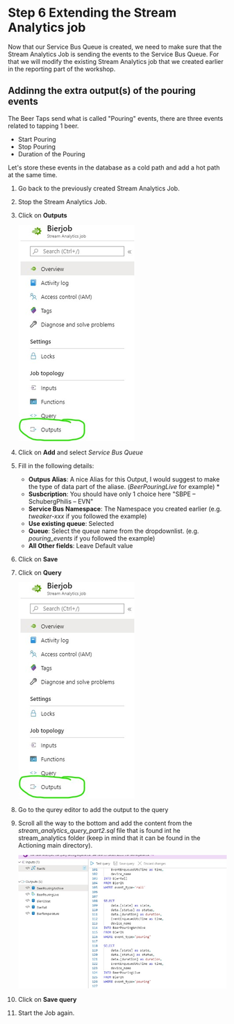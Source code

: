 # Step 6 Extending the Stream Analytics job
Now that our Service Bus Queue is created, we need to make sure that the Stream Analytics Job is sending the events to the Service Bus Queue.
For that we will modify the existing Stream Analytics job that we created earlier in the reporting part of the workshop.

## Addinng the extra output(s) of the pouring events
The Beer Taps send what is called "Pouring" events, there are three events related to tapping 1 beer.
* Start Pouring
* Stop Pouring
* Duration of the Pouring

Let's store these events in the database as a cold path and add a hot path at the same time.
1. Go back to the previously created Stream Analytics Job.
2. Stop the Stream Analytics Job.
3. Click on **Outputs**

    ![Stream Analytics](img/asa_output.jpg)

4. Click on **Add** and select *Service Bus Queue*
5. Fill in the following details:
      * **Outpus Alias**: A nice Alias for this Output, I would suggest to make the type of data part of the aliase. (_BeerPouringLive_ for example) *
      * **Susbcription**: You should have only 1 choice here "SBPE – SchubergPhilis – EVN"
      * **Service Bus Namespace**: The Namespace you created earlier (e.g. *tweaker-xxx* if you followed the example)
      * **Use existing queue**: Selected
      * **Queue**: Select the queue name from the dropdownlist. (e.g. *pouring_events* if you followed the example)
      * **All Other fields**: Leave Default value
6. Click on **Save**
7. Click on **Query**

    ![Stream Analytics](img/asa_output.jpg)

8. Go to the qurey editor to add the output to the query
9. Scroll all the way to the bottom and add the content from the *stream_analytics_query_part2.sql* file that is found int he stream_analytics folder (keep in mind that it can be found in the Actioning main directory).

    ![Stream Analytics](img/asa_extended_query.jpg)

10. Click on **Save query**
11. Start the Job again.

